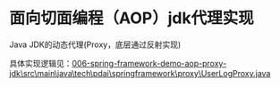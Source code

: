 # 面向切面编程（AOP）jdk代理实现

Java JDK的动态代理(Proxy，底层通过反射实现)

具体实现逻辑见：[006-spring-framework-demo-aop-proxy-jdk\src\main\java\tech\pdai\springframework\proxy\UserLogProxy.java](src\main\java\tech\pdai\springframework\proxy\UserLogProxy.java)